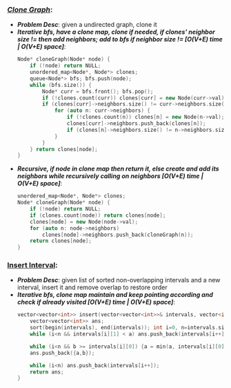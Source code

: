 ### ***[Clone Graph](https://leetcode.com/problems/clone-graph/)***:
- ***Problem Desc***: given a undirected graph, clone it
- ***Iterative bfs, have a clone map, clone if needed, if clones' neighbor size != then add neighbors; add to bfs if neighbor size != [O(V+E) time | O(V+E) space]***:
  ```cpp
  Node* cloneGraph(Node* node) {
      if (!node) return NULL;
      unordered_map<Node*, Node*> clones;
      queue<Node*> bfs; bfs.push(node);
      while (bfs.size()) {
          Node* curr = bfs.front(); bfs.pop();
          if (!clones.count(curr)) clones[curr] = new Node(curr->val);
          if (clones[curr]->neighbors.size() != curr->neighbors.size()) {
              for (auto n: curr->neighbors) {
                  if (!clones.count(n)) clones[n] = new Node(n->val);
                  clones[curr]->neighbors.push_back(clones[n]);
                  if (clones[n]->neighbors.size() != n->neighbors.size()) bfs.push(n);
              }
          }
      } return clones[node];
  }
  ```
- ***Recursive, if node in clone map then return it, else create and add its neighbors while recursively calling on neighbors [O(V+E) time | O(V+E) space]***:
  ```cpp
  unordered_map<Node*, Node*> clones;
  Node* cloneGraph(Node* node) {
      if (!node) return NULL;
      if (clones.count(node)) return clones[node];
      clones[node] = new Node(node->val);
      for (auto n: node->neighbors) 
          clones[node]->neighbors.push_back(cloneGraph(n));
      return clones[node];
  }
  ```

### [Insert Interval](https://leetcode.com/problems/insert-interval/):
- ***Problem Desc***: given list of sorted non-overlapping intervals and a new interval, insert it and remove overlap to restore order
- ***Iterative bfs, clone map maintain and keep pointing according and check if already visited [O(V+E) time | O(V+E) space]***:
  ```cpp
  vector<vector<int>> insert(vector<vector<int>>& intervals, vector<int>& newInterval) {
      vector<vector<int>> ans;
      sort(begin(intervals), end(intervals)); int i=0, n=intervals.size(), a=newInterval[0],b=newInterval[1]; 
      while (i<n && intervals[i][1] < a) ans.push_back(intervals[i++]);

      while (i<n && b >= intervals[i][0]) {a = min(a, intervals[i][0]); b = max(b, intervals[i][1]); i++;}
      ans.push_back({a,b});

      while (i<n) ans.push_back(intervals[i++]);
      return ans;
  }
  ```
